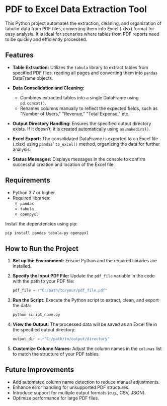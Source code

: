# PDF to Excel Data Extraction Tool

This Python project automates the extraction, cleaning, and organization of tabular data from PDF files, converting them into Excel (.xlsx) format for easy analysis. It is ideal for scenarios where tables from PDF reports need to be quickly and efficiently processed.

## Features

- **Table Extraction:**
  Utilizes the `tabula` library to extract tables from specified PDF files, reading all pages and converting them into `pandas` DataFrame objects.

- **Data Consolidation and Cleaning:**
  - Combines extracted tables into a single DataFrame using `pd.concat()`.
  - Renames columns manually to reflect the expected fields, such as "Number of Users," "Revenue," "Total Expense," etc.

- **Output Directory Handling:**
  Ensures the specified output directory exists. If it doesn’t, it is created automatically using `os.makedirs()`.

- **Excel Export:**
  The consolidated DataFrame is exported to an Excel file (.xlsx) using `pandas`' `to_excel()` method, organizing the data for further analysis.

- **Status Messages:**
  Displays messages in the console to confirm successful creation and location of the Excel file.

## Requirements

- Python 3.7 or higher
- Required libraries:
  - `pandas`
  - `tabula`
  - `openpyxl`

Install the dependencies using pip:
```bash
pip install pandas tabula-py openpyxl
```

## How to Run the Project

1. **Set up the Environment:**
   Ensure Python and the required libraries are installed.

2. **Specify the Input PDF File:**
   Update the `pdf_file` variable in the code with the path to your PDF file:
   ```python
   pdf_file = r"C:/path/to/your/pdf_file.pdf"
   ```

3. **Run the Script:**
   Execute the Python script to extract, clean, and export the data:
   ```bash
   python script_name.py
   ```

4. **View the Output:**
   The processed data will be saved as an Excel file in the specified output directory:
   ```python
   output_dir = r"C:/path/to/output/directory"
   ```

5. **Customize Column Names:**
   Adjust the column names in the `colunas` list to match the structure of your PDF tables.


## Future Improvements

- Add automated column name detection to reduce manual adjustments.
- Enhance error handling for unsupported PDF structures.
- Introduce support for multiple output formats (e.g., CSV, JSON).
- Optimize performance for large PDF files.


